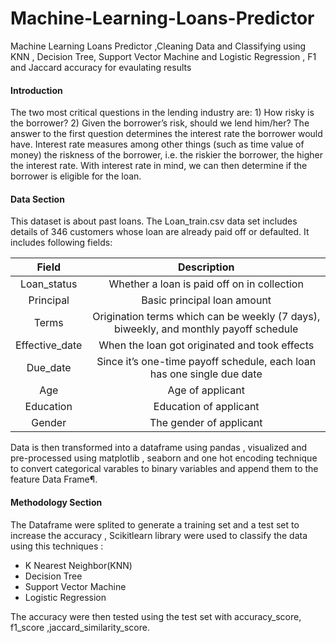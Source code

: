 # Machine-Learning-Loans-Predictor
Machine Learning Loans Predictor ,Cleaning Data and Classifying using KNN , Decision Tree, Support Vector Machine and Logistic Regression , F1 and Jaccard accuracy for evaulating results 

#### Introduction
The two most critical questions in the lending industry are: 1) How risky is the borrower? 2) Given the borrower’s risk,
should we lend him/her? The answer to the first question determines the interest rate the borrower would have.
Interest rate measures among other things (such as time value of money) the riskness of the borrower, i.e.
the riskier the borrower, the higher the interest rate. With interest rate in mind, 
we can then determine if the borrower is eligible for the loan.

#### Data Section
This dataset is about past loans. The Loan_train.csv data set includes details of 346 customers whose loan are
already paid off or defaulted. It includes following fields:

|  Field  | Description |
| :---: | :---: |
| Loan_status | Whether a loan is paid off on in collection |
|  Principal | Basic principal loan amount |
| Terms | Origination terms which can be weekly (7 days), biweekly, and monthly payoff schedule |
| Effective_date | When the loan got originated and took effects | 
| Due_date | Since it’s one-time payoff schedule, each loan has one single due date |
| Age | Age of applicant
| Education | Education of applicant | 
| Gender | The gender of applicant | 

Data is then transformed into a dataframe using pandas , visualized and pre-processed using matplotlib , seaborn and one hot encoding technique to convert categorical varables to binary variables and append them to the feature Data Frame¶. 

#### Methodology Section
The Dataframe were splited to generate a training set and a test set to increase the accuracy , Scikitlearn library were used to classify the data using this techniques :

 * K Nearest Neighbor(KNN)
 * Decision Tree
 * Support Vector Machine
 * Logistic Regression
 
 The accuracy were then tested using the test set with accuracy_score, f1_score ,jaccard_similarity_score.
 
 
